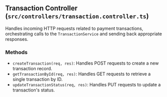 ## Transaction Controller (`src/controllers/transaction.controller.ts`)

Handles incoming HTTP requests related to payment transactions, orchestrating calls to the `TransactionService` and sending back appropriate responses.

### Methods

- `createTransaction(req, res)`: Handles POST requests to create a new transaction record.
- `getTransactionById(req, res)`: Handles GET requests to retrieve a single transaction by ID.
- `updateTransactionStatus(req, res)`: Handles PUT requests to update a transaction's status.
